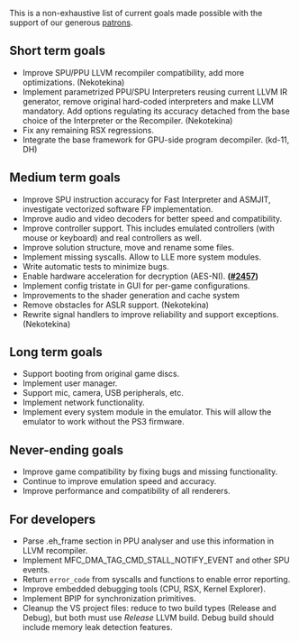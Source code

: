 This is a non-exhaustive list of current goals made possible with the support of our generous [patrons](https://www.patreon.com/Nekotekina).

## Short term goals
* Improve SPU/PPU LLVM recompiler compatibility, add more optimizations. (Nekotekina)
* Implement parametrized PPU/SPU Interpreters reusing current LLVM IR generator, remove original hard-coded interpreters and make LLVM mandatory. Add options regulating its accuracy detached from the base choice of the Interpreter or the Recompiler. (Nekotekina)
* Fix any remaining RSX regressions.
* Integrate the base framework for GPU-side program decompiler. (kd-11, DH)

## Medium term goals
* Improve SPU instruction accuracy for Fast Interpreter and ASMJIT, investigate vectorized software FP implementation.
* Improve audio and video decoders for better speed and compatibility.
* Improve controller support. This includes emulated controllers (with mouse or keyboard) and real controllers as well.
* Improve solution structure, move and rename some files.
* Implement missing syscalls. Allow to LLE more system modules.
* Write automatic tests to minimize bugs.
* Enable hardware acceleration for decryption (AES-NI). **([#2457](https://github.com/RPCS3/rpcs3/pull/2457))**
* Implement config tristate in GUI for per-game configurations.
* Improvements to the shader generation and cache system
* Remove obstacles for ASLR support. (Nekotekina)
* Rewrite signal handlers to improve reliability and support exceptions. (Nekotekina)

## Long term goals
* Support booting from original game discs.
* Implement user manager.
* Support mic, camera, USB peripherals, etc.
* Implement network functionality.
* Implement every system module in the emulator. This will allow the emulator to work without the PS3 firmware.

## Never-ending goals
* Improve game compatibility by fixing bugs and missing functionality.
* Continue to improve emulation speed and accuracy.
* Improve performance and compatibility of all renderers.

## For developers
* Parse .eh_frame section in PPU analyser and use this information in LLVM recompiler.
* Implement MFC_DMA_TAG_CMD_STALL_NOTIFY_EVENT and other SPU events.
* Return `error_code` from syscalls and functions to enable error reporting.
* Improve embedded debugging tools (CPU, RSX, Kernel Explorer).
* Implement BPIP for synchronization primitives.
* Cleanup the VS project files: reduce to two build types (Release and Debug), but both must use *Release* LLVM build. Debug build should include memory leak detection features.
